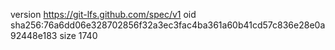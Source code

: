 version https://git-lfs.github.com/spec/v1
oid sha256:76a6dd06e328702856f32a3ec3fac4ba361a60b41cd57c836e28e0a92448e183
size 1740
